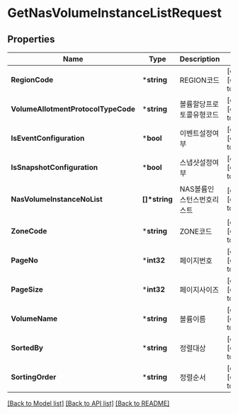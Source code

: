 # GetNasVolumeInstanceListRequest

## Properties
Name | Type | Description | Notes
------------ | ------------- | ------------- | -------------
**RegionCode** | ***string** | REGION코드 | [optional] [default to null]
**VolumeAllotmentProtocolTypeCode** | ***string** | 볼륨할당프로토콜유형코드 | [optional] [default to null]
**IsEventConfiguration** | ***bool** | 이벤트설정여부 | [optional] [default to null]
**IsSnapshotConfiguration** | ***bool** | 스냅샷설정여부 | [optional] [default to null]
**NasVolumeInstanceNoList** | **[]\*string** | NAS볼륨인스턴스번호리스트 | [optional] [default to null]
**ZoneCode** | ***string** | ZONE코드 | [optional] [default to null]
**PageNo** | ***int32** | 페이지번호 | [optional] [default to null]
**PageSize** | ***int32** | 페이지사이즈 | [optional] [default to null]
**VolumeName** | ***string** | 볼륨이름 | [optional] [default to null]
**SortedBy** | ***string** | 정렬대상 | [optional] [default to null]
**SortingOrder** | ***string** | 정렬순서 | [optional] [default to null]

[[Back to Model list]](../README.md#documentation-for-models) [[Back to API list]](../README.md#documentation-for-api-endpoints) [[Back to README]](../README.md)


